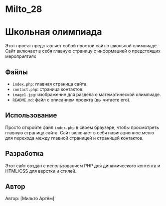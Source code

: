 # Milto_28
# Школьная олимпиада

Этот проект представляет собой простой сайт о школьной олимпиаде. Сайт включает в себя главную страницу с информацией о предстоящих мероприятиях

## Файлы

- `index.php`: главная страница сайта.
- `contact.php`: страница контактов.
- `image1.jpg`: изображение для раздела о математической олимпиаде.
- `README.md`: файл с описанием проекта (вы читаете его).

## Использование

Просто откройте файл `index.php` в своем браузере, чтобы просмотреть главную страницу сайта. Сайт включает в себя навигационное меню для перехода между главной страницей и страницей контактов.

## Разработка

Этот сайт создан с использованием PHP для динамического контента и HTML/CSS для верстки и стилей.

## Автор

Автор: [Мильто Артём]
